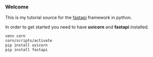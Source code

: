 ### Welcome 

This is my tutorial source for the [fastapi](https://fastapi.tiangolo.com) framework in python.

In order to get started you need to have **uvicorn** and **fastapi** installed.

``` bash
venv corn
corn/scripts/activate
pip install uvicorn
pip install fastapi
```